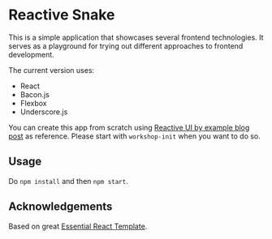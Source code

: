 Reactive Snake
==============

This is a simple application that showcases several frontend technologies. It serves as a playground for trying out different approaches to frontend development.

The current version uses:
- React
- Bacon.js
- Flexbox
- Underscore.js

You can create this app from scratch using [Reactive UI by example blog post](http://michalplachta.com/2016/05/11/reactive-ui-by-example/) as reference. Please start with `workshop-init` when you want to do so.

Usage
-----
Do `npm install` and then `npm start`.

Acknowledgements
-----
Based on great [Essential React Template](https://github.com/pheuter/essential-react).
